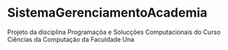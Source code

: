 # SistemaGerenciamentoAcademia
Projeto da disciplina Programaçõa e Solucções Computacionais do Curso Ciências da Computação da Faculdade Una 
